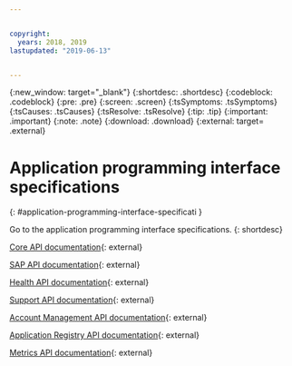 ```yaml
---


copyright:
  years: 2018, 2019
lastupdated: "2019-06-13"


---
```


{:new_window: target="_blank"} 
{:shortdesc: .shortdesc} 
{:codeblock: .codeblock} 
{:pre: .pre} 
{:screen: .screen} 
{:tsSymptoms: .tsSymptoms} 
{:tsCauses: .tsCauses} 
{:tsResolve: .tsResolve} 
{:tip: .tip} 
{:important: .important} 
{:note: .note} 
{:download: .download} 
{:external: target= .external} 

# Application programming interface specifications
{: #application-programming-interface-specificati } 

Go to the application programming interface specifications.
{: shortdesc} 

[Core API documentation](https://169.46.176.94/explorer/#/instance){: external}

[SAP API
documentation](https://sap-api-customer.bluemix.net/sap/v1/docs/){: external}

[Health API
documentation](https://api.managed-solutions.cloud.ibm.com/health/v1/docs){: external}

[Support API
documentation](https://api.managed-solutions.cloud.ibm.com/support/v1/docs){: external}

[Account Management API
documentation](https://api.managed-solutions.cloud.ibm.com/acct-mgmt/v1/docs){: external}

[Application Registry API
documentation](https://api.managed-solutions.cloud.ibm.com/app-registry/v1/docs){: external}

[Metrics API
documentation](https://api.managed-solutions.cloud.ibm.com/metrics/v1/docs){: external}

